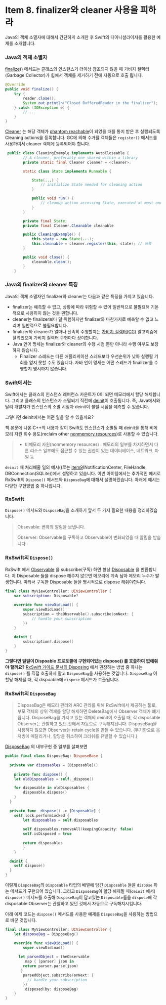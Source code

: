 # Item 8. finalizer와 cleaner 사용을 피하라



Java의 객체 소멸자에 대해서 간단하게 소개한 후 Swift의 디이니셜라이저를 활용한 예제를 소개합니다.

### Java의 객체 소멸자

[finalize()](https://docs.oracle.com/javase/9/docs/api/java/lang/Object.html#finalize--) 메서드는 클래스의 인스턴스가 더이상 참조되지 않을 때 가비지 컬렉터(Garbage Collector)가 힙에서 객체를 제거하기 전에 자동으로 호출 됩니다.

```java
@Override
public void finalize() {
    try {
        reader.close();
        System.out.println("Closed BufferedReader in the finalizer");
    } catch (IOException e) {
        // ...
    }
}
```

[Cleaner](https://docs.oracle.com/javase/9/docs/api/java/lang/ref/Cleaner.html) 는 해당 객체가 [phantom reachable](https://docs.oracle.com/javase/8/docs/api/java/lang/ref/PhantomReference.html)이 되었을 때를 통지 받은 후 실행되도록 Cleaning actions을 등록합니다. GC에 의해 수거될 객체들은 `register()` 메서드를 사용하여서 cleaner 객체에 등록되어야 합니다.

```java
 public class CleaningExample implements AutoCloseable {
        // A cleaner, preferably one shared within a library
        private static final Cleaner cleaner = <cleaner>;

        static class State implements Runnable {

            State(...) {
                // initialize State needed for cleaning action
            }

            public void run() {
                // cleanup action accessing State, executed at most once
            }
        }

        private final State;
        private final Cleaner.Cleanable cleanable

        public CleaningExample() {
            this.state = new State(...);
            this.cleanable = cleaner.register(this, state); // 등록
        }

        public void close() {
            cleanable.clean();
        }
    }
```



### Java의 finalizer와 cleaner 특징

Java의 객체 소멸자인 finalizer와 cleaner는 다음과 같은 특징을 가지고 있습니다.

* finalizer는 예측할 수 없고, 상황에 따라 위험할 수 있어 일반적으로 불필요해 기본적으로 사용하지 않는 것을 권합니다.
* cleaner는 finalizer보다 덜 위험하지만 finalizer와 마찬가지로 예측할 수 없고 느리며 일반적으로 불필요합니다.
* finalizer와 cleaner가 얼마나 신속히 수행할지는 [가비지 컬렉터(CG)](chapter2/item7.md) 알고리즘에 달려있으며 가비지 컬렉터 구현마다 상이합니다.
* Java 언어 명세는 finalizer와 cleaner의 수행 시점 뿐만 아니라 수행 여부도 보장하지 않습니다. 
  * Finalizer 스레드는 다른 애플리케이션 스레드보다 우선순위가 낮아 실행될 기회를 얻지 못할 수도 있습니다. 자바 언어 명세는 어떤 스레드가 finalizer를 수행할지 명시하지 않습니다.



### Swift에서는 

Swift에서는 클래스의 인스턴스 레퍼런스 카운트가 0이 되면 메모리에서 할당 해제합니다. 그리고 클래스의 인스턴스가 소멸되기 직전에 [deinit](https://docs.swift.org/swift-book/LanguageGuide/Deinitialization.html)이 호출됩니다. 즉, Java에서와 달리 개발자가 인스턴스의 소멸 시점과 deinit이 불릴 시점을 예측할 수 있습니다.

그렇다면 deinit에서는 어떤 일을 할 수 있을까요?

책 본문에 나온 C++의 내용과 같이  Swift도 인스턴스가 소멸될 때 deinit을 통해 비메모리 자원 회수 용도(reclaim other [nonmemory resources](https://stackoverflow.com/a/7037712))로 사용할 수 있습니다.

> * 비메모리 자원(nonmemory resources)
>   : 메모리의 일부를 차지하면서 다른 리소스 일부에도 접근할 수 있는 권한이 있는 데이터베이스, 네트워크, 파일 등 

`deinit` 때 처리해줄 일의 예시()로는 [item9](chapter2/item9.md)(NotificationCenter, FileHandle, DBConnection(SQLite))에서 설명하고 있습니다. 이번 아이템에서는 추가적인 예시로 RxSwift의 `Dispose()` 메서드와 `DisposeBag`에 대해서 설명하겠습니다. 아래에 예시는 다양한 구현방법 중 하나입니다.

### RxSwift

`Dispose()` 메서드와 `DisposeBag`을 소개하기 앞서 두 가지 필요한 내용을 정리하겠습니다.

> Obsevable: 변화의 알림을 보냅니다.
>
> Observer: Observable을 구독하고 Observable이 변화되었을 때 알림을 받습니다.
> 
> 
> 
> 

### RxSwift의 `Dispose()`

RxSwift 에서 [Observable](https://github.com/ReactiveX/RxSwift/blob/master/RxSwift/Observable.swift) 을 subscribe(구독) 하면 항상 [Disposable](https://github.com/ReactiveX/RxSwift/blob/master/RxSwift/Disposable.swift) 을 반환합니다. 이 Disposable 들을 dispose 해주지 않으면 메모리에 계속 남아 메모리 누수가 발생합니다. 따라서 구독한 Disposable 들을 명시적으로 dispose 해줘야합니다. 

```swift
final class MyViewController: UIViewController {
    var subscription: Disposable?
    
    override func viewDidLoad() {
        super.viewDidLoad()
        subscription = theObservable().subscribe(onNext: {
            // handle your subscription
        })
    }
    
    deinit {
        subscription?.dispose()
    }
}
```



**그렇다면 일일이 Dispoable 프로토콜에 구현되어있는 dispose() 를 호출하여 없애줘야 할까요?** [RxSwift 가이드 문서의 Disposing](https://github.com/ReactiveX/RxSwift/blob/master/Documentation/GettingStarted.md#disposing) 에서 권장하는 방법 중 하나는 `dispose()` 를 직접 호출하지 말고 `DisposeBag`을 사용하는 것입니다. `DisposeBag` 이 할당 해제될 때, 각 dispoable에 `dispose` 메서드가 호출됩니다. 

### RxSwift의 `DisposeBag`

> DisposeBag은 메모리 관리와 ARC 관리를 위해 RxSwift에서 제공하는 툴로, 부모 객체의 상위 객체를 할당 해제하면 DeleteBag에서 Observer 객체가 폐기됩니다. 
> DisposeBag을 가지고 있는 객체의 deinit이 호출될 때, 각 disposable Observer는 관찰하고 있던 것에서 자동으로 구독해지됩니다. DisposeBag을 사용하지 않으면 Observer는 retain cycle을 만들 수 있습니다. (무기한으로 옵저빙에 매달리거나, 할당을 취소하여 크러쉬를 유발할 수 있습니다.)

[DisposeBag](https://github.com/ReactiveX/RxSwift/blob/master/RxSwift/Disposables/DisposeBag.swift) 의 내부구현 중 일부를 살펴보면

```swift
public final class DisposeBag: DisposeBase {
  
  private var disposables = [Disposable]()
  
    private func dispose() {
    let oldDisposables = self._dispose()

    for disposable in oldDisposables {
        disposable.dispose()
    }
  }
  
  private func _dispose() -> [Disposable] {
    self.lock.performLocked {
        let disposables = self.disposables
            
        self.disposables.removeAll(keepingCapacity: false)
        self.isDisposed = true
            
        return disposables
        }
    }

  deinit {
    self.dispose()
  }
}
```

이렇게 `DisposeBag`의 `Disposable` 타입의 배열에 담긴 `Disposable` 들을 `dispose` 하는 메서드가 구현되어 있습니다. 그리고 `DisposeBag`이 할당 해제될 때(`deinit` 에서) `dispose()` 메서드를 호출해 `DisposeBag`이 담고있는 `Disposable`들을 `dispose`해 각 disposable Observer는 관찰하고 있던 것에서 자동으로 구독해지시킵니다.

아래 예제 코드는 `dispose()` 메서드를 사용한 예제를 `DisposeBag`을 사용하는 방법으로 바꾼 것입니다.

```swift
final class MyViewController: UIViewController {
    let disposeBag = DisposeBag()

    override func viewDidLoad() {
        super.viewDidLoad()
      
      let parsedObject = theObservable
        .map { [parser] json in
        return parser.parse(json)
       }
        parsedObject.subscribe(onNext: {
          // handle your subscription
        })
        .disposed(by: disposeBag)
    }
}
```

